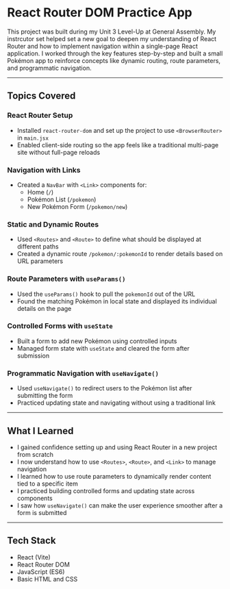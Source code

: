 # React Router DOM Practice App

This project was built during my Unit 3 Level-Up at General Assembly. My instrcutor set helped set a new goal to deepen my understanding of React Router and how to implement navigation within a single-page React application. I worked through the key features step-by-step and built a small Pokémon app to reinforce concepts like dynamic routing, route parameters, and programmatic navigation.

---

## Topics Covered

### React Router Setup
- Installed `react-router-dom` and set up the project to use `<BrowserRouter>` in `main.jsx`
- Enabled client-side routing so the app feels like a traditional multi-page site without full-page reloads

### Navigation with Links
- Created a `NavBar` with `<Link>` components for:
  - Home (`/`)
  - Pokémon List (`/pokemon`)
  - New Pokémon Form (`/pokemon/new`)

### Static and Dynamic Routes
- Used `<Routes>` and `<Route>` to define what should be displayed at different paths
- Created a dynamic route `/pokemon/:pokemonId` to render details based on URL parameters

### Route Parameters with `useParams()`
- Used the `useParams()` hook to pull the `pokemonId` out of the URL
- Found the matching Pokémon in local state and displayed its individual details on the page

### Controlled Forms with `useState`
- Built a form to add new Pokémon using controlled inputs
- Managed form state with `useState` and cleared the form after submission

### Programmatic Navigation with `useNavigate()`
- Used `useNavigate()` to redirect users to the Pokémon list after submitting the form
- Practiced updating state and navigating without using a traditional link

---

## What I Learned

- I gained confidence setting up and using React Router in a new project from scratch
- I now understand how to use `<Routes>`, `<Route>`, and `<Link>` to manage navigation
- I learned how to use route parameters to dynamically render content tied to a specific item
- I practiced building controlled forms and updating state across components
- I saw how `useNavigate()` can make the user experience smoother after a form is submitted

---

## Tech Stack

- React (Vite)
- React Router DOM
- JavaScript (ES6)
- Basic HTML and CSS

